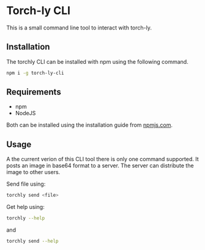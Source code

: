# Torch-ly CLI

This is a small command line tool to interact with torch-ly.

## Installation

The torchly CLI can be installed with npm using the following command.

```Bash
npm i -g torch-ly-cli
```

## Requirements

* npm
* NodeJS

Both can be installed using the installation guide from [npmjs.com](https://www.npmjs.com/get-npm).

## Usage

A the current verion of this CLI tool there is only one command supported. It posts an image in base64 format to a server. The server can distribute the image to other users.

Send file using:
```Bash
torchly send <file>
```

Get help using:
```Bash
torchly --help
```
and
```Bash
torchly send --help
```
